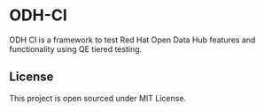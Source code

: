 # ODH-CI

ODH CI is a framework to test Red Hat Open Data Hub features and functionality 
using QE tiered testing.

## License

This project is open sourced under MIT License.
